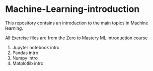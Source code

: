 # Machine-Learning-introduction

This repository contains an introduction to the main topics in Machine learning. 

All Exercise files are from the Zero to Mastery ML introduction course

  1) Jupyter notebook intro
  2) Pandas intro
  3) Numpy intro
  4) Matplotlib intro
